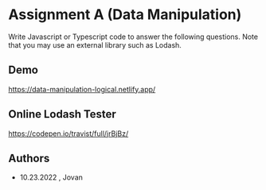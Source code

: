 
# Assignment A (Data Manipulation)

Write Javascript or Typescript code to answer the following questions. Note that you may use an external library such as Lodash.


## Demo

https://data-manipulation-logical.netlify.app/



## Online Lodash Tester

https://codepen.io/travist/full/jrBjBz/



## Authors

- 10.23.2022 , Jovan

